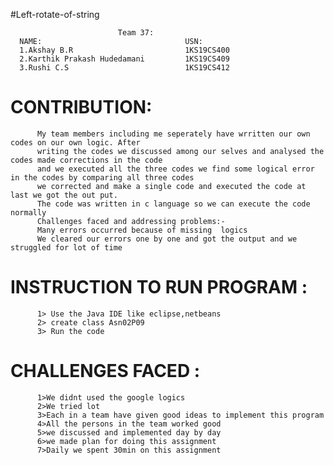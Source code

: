 #Left-rotate-of-string       
             
                            Team 37:
      NAME:                                USN:
      1.Akshay B.R                         1KS19CS400
      2.Karthik Prakash Hudedamani         1KS19CS409 
      3.Rushi C.S                          1KS19CS412


 # CONTRIBUTION:
          My team members including me seperately have wrritten our own codes on our own logic. After 
          writing the codes we discussed among our selves and analysed the codes made corrections in the code 
          and we executed all the three codes we find some logical error in the codes by comparing all three codes 
          we corrected and make a single code and executed the code at last we got the out put.
          The code was written in c language so we can execute the code normally
          Challenges faced and addressing problems:-
          Many errors occurred because of missing  logics
          We cleared our errors one by one and got the output and we struggled for lot of time

# INSTRUCTION TO RUN PROGRAM :
          1> Use the Java IDE like eclipse,netbeans 
          2> create class Asn02P09
          3> Run the code

# CHALLENGES FACED :
          1>We didnt used the google logics
          2>We tried lot 
          3>Each in a team have given good ideas to implement this program
          4>All the persons in the team worked good 
          5>we discussed and implemented day by day 
          6>we made plan for doing this assignment
          7>Daily we spent 30min on this assignment



